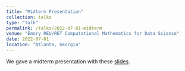 ```yaml
---
title: "Midterm Presentation"
collection: talks
type: "Talk"
permalink: /talks/2022-07-01-midterm
venue: "Emory REU/RET Computational Mathematics for Data Science"
date: 2022-07-01
location: "Atlanta, Georgia"
---
```


We gave a midterm presentation with these <a href="https://github.com/ethanjyoung/ethanjyoung.github.io/raw/master/files/reu_midterm.pdf" download>slides</a>.
